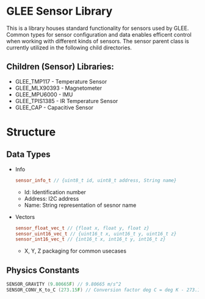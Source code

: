 # GLEE Sensor Library

This is a library houses standard functionality for sensors used by GLEE. Common types for sensor configuration and data enables efficent control when working with different kinds of sensors. The sensor parent class is currently utilized in the following child directories.

## Children (Sensor) Libraries: ##
* GLEE_TMP117 - Temperature Sensor 
* GLEE_MLX90393 - Magnetometer
* GLEE_MPU6000 - IMU
* GLEE_TPIS1385 - IR Temperature Sensor
* GLEE_CAP - Capacitive Sensor

# Structure # 
## Data Types
* Info 
    ```c++ 
    sensor_info_t // {uint8_t id, uint8_t address, String name}
    ```
    - Id: Identification number
    - Address: I2C address
    - Name: String representation of sesnor name
    
* Vectors
    ```c++
    sensor_float_vec_t // {float x, float y, float z}
    sensor_uint16_vec_t // {uint16_t x, uint16_t y, uint16_t z}
    sensor_int16_vec_t // {int16_t x, int16_t y, int16_t z}
    ```
    - X, Y, Z packaging for common usecases

## Physics Constants ##
```C++
SENSOR_GRAVITY (9.80665F) // 9.80665 m/s^2
SENSOR_CONV_K_to_C (273.15F) // Conversion factor deg C = deg K - 273.15
```
